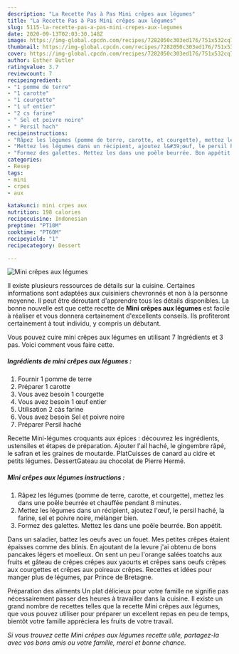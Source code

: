```yaml
---
description: "La Recette Pas à Pas Mini crêpes aux légumes"
title: "La Recette Pas à Pas Mini crêpes aux légumes"
slug: 5115-la-recette-pas-a-pas-mini-crepes-aux-legumes
date: 2020-09-13T02:03:30.148Z
image: https://img-global.cpcdn.com/recipes/7282050c303ed176/751x532cq70/mini-crepes-aux-legumes-photo-principale-de-la-recette.jpg
thumbnail: https://img-global.cpcdn.com/recipes/7282050c303ed176/751x532cq70/mini-crepes-aux-legumes-photo-principale-de-la-recette.jpg
cover: https://img-global.cpcdn.com/recipes/7282050c303ed176/751x532cq70/mini-crepes-aux-legumes-photo-principale-de-la-recette.jpg
author: Esther Butler
ratingvalue: 3.7
reviewcount: 7
recipeingredient:
- "1 pomme de terre"
- "1 carotte"
- "1 courgette"
- "1 uf entier"
- "2 cs farine"
- " Sel et poivre noire"
- " Persil hach"
recipeinstructions:
- "Râpez les légumes (pomme de terre, carotte, et courgette), mettez les dans une poêle beurrée et chauffée pendant 8 minutes."
- "Mettez les légumes dans un récipient, ajoutez l&#39;œuf, le persil haché, la farine, sel et poivre noire, mélanger bien."
- "Formez des galettes. Mettez les dans une poêle beurrée. Bon appétit."
categories:
- Resep
tags:
- mini
- crpes
- aux

katakunci: mini crpes aux 
nutrition: 198 calories
recipecuisine: Indonesian
preptime: "PT10M"
cooktime: "PT60M"
recipeyield: "1"
recipecategory: Dessert

---
```



![Mini crêpes aux légumes](https://img-global.cpcdn.com/recipes/7282050c303ed176/751x532cq70/mini-crepes-aux-legumes-photo-principale-de-la-recette.jpg)

Il existe plusieurs ressources de détails sur la cuisine. Certaines informations sont adaptées aux cuisiniers chevronnés et non à la personne moyenne. Il peut être déroutant d'apprendre tous les détails disponibles. La bonne nouvelle est que cette recette de <strong> Mini crêpes aux légumes </strong> est facile à réaliser et vous donnera certainement d'excellents conseils. Ils profiteront certainement à tout individu, y compris un débutant.

<!--inarticleads1-->

Vous pouvez cuire mini crêpes aux légumes en utilisant 7 Ingrédients et 3 pas. Voici comment vous faire cette.

##### Ingrédients de mini crêpes aux légumes :

1. Fournir 1 pomme de terre
1. Préparer 1 carotte
1. Vous avez besoin 1 courgette
1. Vous avez besoin 1 œuf entier
1. Utilisation 2 càs farine
1. Vous avez besoin  Sel et poivre noire
1. Préparer  Persil haché


Recette Mini-légumes croquants aux épices : découvrez les ingrédients, ustensiles et étapes de préparation. Ajouter l&#39;ail haché, le gingembre râpé, le safran et les graines de moutarde. PlatCuisses de canard au cidre et petits légumes. DessertGateau au chocolat de Pierre Hermé. 

<!--inarticleads2-->

##### Mini crêpes aux légumes instructions :

1. Râpez les légumes (pomme de terre, carotte, et courgette), mettez les dans une poêle beurrée et chauffée pendant 8 minutes.
1. Mettez les légumes dans un récipient, ajoutez l&#39;œuf, le persil haché, la farine, sel et poivre noire, mélanger bien.
1. Formez des galettes. Mettez les dans une poêle beurrée. Bon appétit.


Dans un saladier, battez les oeufs avec un fouet. Mes petites crêpes étaient épaisses comme des blinis. En ajoutant de la levure j&#39;ai obtenu de bons pancakes légers et moelleux. On sent un peu l&#39;orange salées toatchs aux fruits et gâteau de crêpes crêpes aux yaourts et crêpes sans oeufs crêpes aux courgettes et crêpes aux poireaux crêpes. Recettes et idées pour manger plus de légumes, par Prince de Bretagne. 

<!--inarticleads1-->

<p>
Préparation des aliments Un plat délicieux pour votre famille ne signifie pas nécessairement passer des heures à travailler dans la cuisine. Il existe un grand nombre de recettes telles que la recette Mini crêpes aux légumes, que vous pouvez utiliser pour préparer un excellent repas en peu de temps, bientôt votre famille appréciera les fruits de votre travail.
</p>

<p>
<i>Si vous trouvez cette Mini crêpes aux légumes recette utile, partagez-la avec vos bons amis ou votre famille, merci et bonne chance.</i>
</p>
